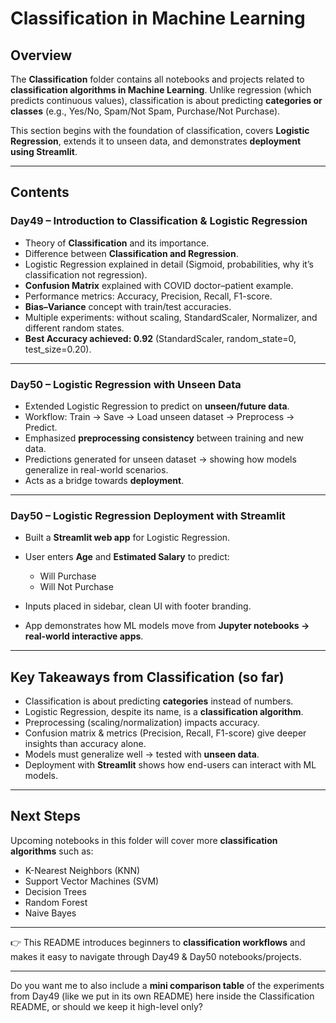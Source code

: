 # Classification in Machine Learning

## Overview

The **Classification** folder contains all notebooks and projects related to **classification algorithms in Machine Learning**.
Unlike regression (which predicts continuous values), classification is about predicting **categories or classes** (e.g., Yes/No, Spam/Not Spam, Purchase/Not Purchase).

This section begins with the foundation of classification, covers **Logistic Regression**, extends it to unseen data, and demonstrates **deployment using Streamlit**.

---

## Contents

### Day49 – Introduction to Classification & Logistic Regression

* Theory of **Classification** and its importance.
* Difference between **Classification and Regression**.
* Logistic Regression explained in detail (Sigmoid, probabilities, why it’s classification not regression).
* **Confusion Matrix** explained with COVID doctor–patient example.
* Performance metrics: Accuracy, Precision, Recall, F1-score.
* **Bias–Variance** concept with train/test accuracies.
* Multiple experiments: without scaling, StandardScaler, Normalizer, and different random states.
* **Best Accuracy achieved: 0.92** (StandardScaler, random\_state=0, test\_size=0.20).

---

### Day50 – Logistic Regression with Unseen Data

* Extended Logistic Regression to predict on **unseen/future data**.
* Workflow: Train → Save → Load unseen dataset → Preprocess → Predict.
* Emphasized **preprocessing consistency** between training and new data.
* Predictions generated for unseen dataset → showing how models generalize in real-world scenarios.
* Acts as a bridge towards **deployment**.

---

### Day50 – Logistic Regression Deployment with Streamlit

* Built a **Streamlit web app** for Logistic Regression.
* User enters **Age** and **Estimated Salary** to predict:

  * Will Purchase
  * Will Not Purchase
* Inputs placed in sidebar, clean UI with footer branding.
* App demonstrates how ML models move from **Jupyter notebooks → real-world interactive apps**.

---

## Key Takeaways from Classification (so far)

* Classification is about predicting **categories** instead of numbers.
* Logistic Regression, despite its name, is a **classification algorithm**.
* Preprocessing (scaling/normalization) impacts accuracy.
* Confusion matrix & metrics (Precision, Recall, F1-score) give deeper insights than accuracy alone.
* Models must generalize well → tested with **unseen data**.
* Deployment with **Streamlit** shows how end-users can interact with ML models.

---

## Next Steps

Upcoming notebooks in this folder will cover more **classification algorithms** such as:

* K-Nearest Neighbors (KNN)
* Support Vector Machines (SVM)
* Decision Trees
* Random Forest
* Naive Bayes

---

👉 This README introduces beginners to **classification workflows** and makes it easy to navigate through Day49 & Day50 notebooks/projects.

---

Do you want me to also include a **mini comparison table** of the experiments from Day49 (like we put in its own README) here inside the Classification README, or should we keep it high-level only?
